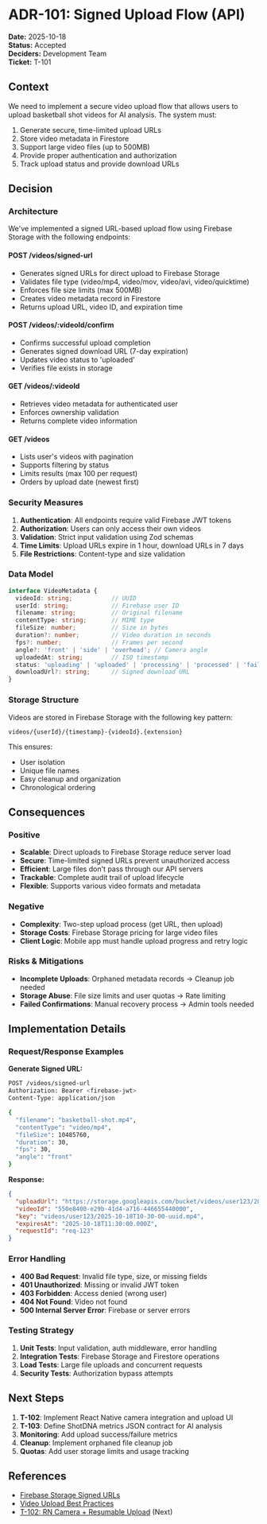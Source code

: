 # ADR-101: Signed Upload Flow (API)

**Date:** 2025-10-18  
**Status:** Accepted  
**Deciders:** Development Team  
**Ticket:** T-101

## Context

We need to implement a secure video upload flow that allows users to upload basketball shot videos for AI analysis. The system must:

1. Generate secure, time-limited upload URLs
2. Store video metadata in Firestore
3. Support large video files (up to 500MB)
4. Provide proper authentication and authorization
5. Track upload status and provide download URLs

## Decision

### Architecture

We've implemented a signed URL-based upload flow using Firebase Storage with the following endpoints:

#### POST /videos/signed-url
- Generates signed URLs for direct upload to Firebase Storage
- Validates file type (video/mp4, video/mov, video/avi, video/quicktime)
- Enforces file size limits (max 500MB)
- Creates video metadata record in Firestore
- Returns upload URL, video ID, and expiration time

#### POST /videos/:videoId/confirm
- Confirms successful upload completion
- Generates signed download URL (7-day expiration)
- Updates video status to 'uploaded'
- Verifies file exists in storage

#### GET /videos/:videoId
- Retrieves video metadata for authenticated user
- Enforces ownership validation
- Returns complete video information

#### GET /videos
- Lists user's videos with pagination
- Supports filtering by status
- Limits results (max 100 per request)
- Orders by upload date (newest first)

### Security Measures

1. **Authentication**: All endpoints require valid Firebase JWT tokens
2. **Authorization**: Users can only access their own videos
3. **Validation**: Strict input validation using Zod schemas
4. **Time Limits**: Upload URLs expire in 1 hour, download URLs in 7 days
5. **File Restrictions**: Content-type and size validation

### Data Model

```typescript
interface VideoMetadata {
  videoId: string;           // UUID
  userId: string;            // Firebase user ID
  filename: string;          // Original filename
  contentType: string;       // MIME type
  fileSize: number;          // Size in bytes
  duration?: number;         // Video duration in seconds
  fps?: number;              // Frames per second
  angle?: 'front' | 'side' | 'overhead'; // Camera angle
  uploadedAt: string;        // ISO timestamp
  status: 'uploading' | 'uploaded' | 'processing' | 'processed' | 'failed';
  downloadUrl?: string;      // Signed download URL
}
```

### Storage Structure

Videos are stored in Firebase Storage with the following key pattern:
```
videos/{userId}/{timestamp}-{videoId}.{extension}
```

This ensures:
- User isolation
- Unique file names
- Easy cleanup and organization
- Chronological ordering

## Consequences

### Positive
- **Scalable**: Direct uploads to Firebase Storage reduce server load
- **Secure**: Time-limited signed URLs prevent unauthorized access
- **Efficient**: Large files don't pass through our API servers
- **Trackable**: Complete audit trail of upload lifecycle
- **Flexible**: Supports various video formats and metadata

### Negative
- **Complexity**: Two-step upload process (get URL, then upload)
- **Storage Costs**: Firebase Storage pricing for large video files
- **Client Logic**: Mobile app must handle upload progress and retry logic

### Risks & Mitigations
- **Incomplete Uploads**: Orphaned metadata records → Cleanup job needed
- **Storage Abuse**: File size limits and user quotas → Rate limiting
- **Failed Confirmations**: Manual recovery process → Admin tools needed

## Implementation Details

### Request/Response Examples

**Generate Signed URL:**
```bash
POST /videos/signed-url
Authorization: Bearer <firebase-jwt>
Content-Type: application/json

{
  "filename": "basketball-shot.mp4",
  "contentType": "video/mp4",
  "fileSize": 10485760,
  "duration": 30,
  "fps": 30,
  "angle": "front"
}
```

**Response:**
```json
{
  "uploadUrl": "https://storage.googleapis.com/bucket/videos/user123/2025-10-18T10-30-00-uuid.mp4?signed=true",
  "videoId": "550e8400-e29b-41d4-a716-446655440000",
  "key": "videos/user123/2025-10-18T10-30-00-uuid.mp4",
  "expiresAt": "2025-10-18T11:30:00.000Z",
  "requestId": "req-123"
}
```

### Error Handling

- **400 Bad Request**: Invalid file type, size, or missing fields
- **401 Unauthorized**: Missing or invalid JWT token
- **403 Forbidden**: Access denied (wrong user)
- **404 Not Found**: Video not found
- **500 Internal Server Error**: Firebase or server errors

### Testing Strategy

1. **Unit Tests**: Input validation, auth middleware, error handling
2. **Integration Tests**: Firebase Storage and Firestore operations
3. **Load Tests**: Large file uploads and concurrent requests
4. **Security Tests**: Authorization bypass attempts

## Next Steps

1. **T-102**: Implement React Native camera integration and upload UI
2. **T-103**: Define ShotDNA metrics JSON contract for AI analysis
3. **Monitoring**: Add upload success/failure metrics
4. **Cleanup**: Implement orphaned file cleanup job
5. **Quotas**: Add user storage limits and usage tracking

## References

- [Firebase Storage Signed URLs](https://firebase.google.com/docs/storage/web/download-files#download_data_via_url)
- [Video Upload Best Practices](https://web.dev/fast-video-uploads/)
- [T-102: RN Camera + Resumable Upload](./102-rn-camera-upload.md) (Next)